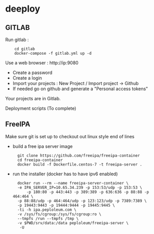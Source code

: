# deeploy

## GITLAB

Run gitlab :

        cd gitlab
        docker-compose -f gitlab.yml up -d

Use a web browser : http://ip:9080
* Create a password
* Create a login
* Import your projects : New Project / Import project -> Github
* If needed go on github and generate a "Personal access tokens"

Your projects are in Gitlab.

Deployment scripts
(To complete)


## FreeIPA

Make sure git is set up to checkout out linux style end of lines

* build a free ipa server image

        git clone https://github.com/freeipa/freeipa-container
        cd freeipa-container
        docker build -f Dockerfile.centos-7 -t freeipa-server .
        
* run the installer (docker has to have ipv6 enabled)
        
        docker run --rm --name freeipa-server-container \
        -e IPA_SERVER_IP=10.65.34.239 -p 153:53/udp -p 153:53 \
            -p 180:80 -p 443:443 -p 389:389 -p 636:636 -p 88:88 -p 464:464 \
        -p 88:88/udp -p 464:464/udp -p 123:123/udp -p 7389:7389 \
        -p 19443:9443 -p 19444:9444 -p 19445:9445 \
        -ti -h ipa.peploleum.com \
        -v /sys/fs/cgroup:/sys/fs/cgroup:ro \
        --tmpfs /run --tmpfs /tmp \
        -v $PWD/srv/data:/data peploleum/freeipa-server \
         -U